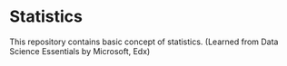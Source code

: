 # Statistics
This repository contains basic concept of statistics.
(Learned from Data Science Essentials by Microsoft, Edx)
